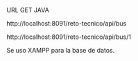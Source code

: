 URL GET JAVA

http://localhost:8091/reto-tecnico/api/bus

http://localhost:8091/reto-tecnico/api/bus/1

Se uso XAMPP para la base de datos.
